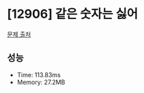# [12906] 같은 숫자는 싫어

[문제 출처](https://school.programmers.co.kr/learn/courses/30/lessons/12906)

## 성능

- Time: 113.83ms
- Memory: 27.2MB